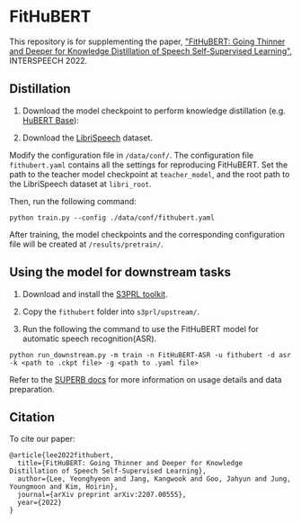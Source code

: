 # FitHuBERT
This repository is for supplementing the paper, ["FitHuBERT: Going Thinner and Deeper for Knowledge Distillation of Speech Self-Supervised Learning"](https://arxiv.org/abs/2207.00555), INTERSPEECH 2022.

## Distillation
1. Download the model checkpoint to perform knowledge distillation (e.g. [HuBERT Base](https://github.com/facebookresearch/fairseq/tree/main/examples/hubert)):

2. Download the [LibriSpeech](https://www.openslr.org/12) dataset.

Modify the configuration file in `/data/conf/`. The configuration file `fithubert.yaml` contains all the settings for reproducing FitHuBERT. Set the path to the teacher model checkpoint at `teacher_model`, and the root path to the LibriSpeech dataset at `libri_root`. 

Then, run the following command:
```
python train.py --config ./data/conf/fithubert.yaml
```

After training, the model checkpoints and the corresponding configuration file will be created at `/results/pretrain/`.

## Using the model for downstream tasks
1. Download and install the [S3PRL toolkit](https://github.com/s3prl/s3prl).

2. Copy the `fithubert` folder into `s3prl/upstream/`.

3. Run the following the command to use the FitHuBERT model for automatic speech recognition(ASR).

```
python run_downstream.py -m train -n FitHuBERT-ASR -u fithubert -d asr -k <path to .ckpt file> -g <path to .yaml file>
```

Refer to the [SUPERB docs](https://github.com/s3prl/s3prl/blob/master/s3prl/downstream/docs/superb.md) for more information on usage details and data preparation.

## Citation
To cite our paper:
```
@article{lee2022fithubert,
  title={FitHuBERT: Going Thinner and Deeper for Knowledge Distillation of Speech Self-Supervised Learning},
  author={Lee, Yeonghyeon and Jang, Kangwook and Goo, Jahyun and Jung, Youngmoon and Kim, Hoirin},
  journal={arXiv preprint arXiv:2207.00555},
  year={2022}
}
```
